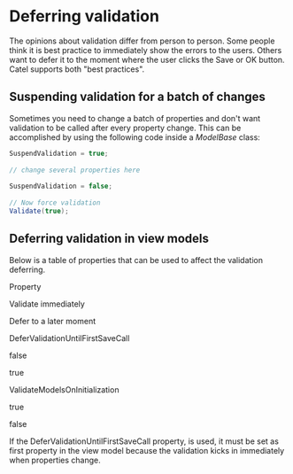 # Deferring validation

The opinions about validation differ from person to person. Some people think it is best practice to immediately show the errors to the users. Others want to defer it to the moment where the user clicks the Save or OK button. Catel supports both "best practices".

## Suspending validation for a batch of changes

Sometimes you need to change a batch of properties and don't want validation to be called after every property change. This can be accomplished by using the following code inside a *ModelBase* class:

``` {.java data-syntaxhighlighter-params="brush: java; gutter: false; theme: Confluence" data-theme="Confluence" style="brush: java; gutter: false; theme: Confluence"}
SuspendValidation = true;
 
// change several properties here
 
SuspendValidation = false;
 
// Now force validation
Validate(true);
```

## Deferring validation in view models

Below is a table of properties that can be used to affect the validation deferring.

Property

Validate immediately

Defer to a later moment

DeferValidationUntilFirstSaveCall

false

true

ValidateModelsOnInitialization

true

false

If the DeferValidationUntilFirstSaveCall property, is used, it must be set as first property in the view model because the validation kicks in immediately when properties change.

